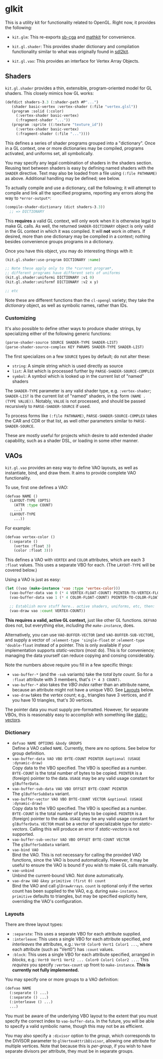 # glkit

This is a utility kit for functionality related to OpenGL.  Right now,
it provides the following:

* `kit.glm`: This re-exports [sb-cga](https://github.com/nikodemus/sb-cga)
  and [mathkit](https://github.com/lispgames/mathkit) for convenience.

* `kit.gl.shader`: This provides shader dictionary and compilation
  functionality similar to what was originally found in
  [sdl2kit](https://github.com/lispgames/sdl2kit).

* `kit.gl.vao`: This provides an interface for Vertex Array Objects.

## Shaders

`kit.gl.shader` provides a thin, extensible, program-oriented model
for GL shaders.  This closely mimics how GL works:

```lisp
(defdict shaders-3.3 (:shader-path #P"...")
   (shader basic-vertex :vertex-shader (:file "vertex.glsl"))
   (program :solid (:color)
     (:vertex-shader basic-vertex)
     (:fragment-shader "..."))
   (program :sprite ((:texture "texture_id"))
     (:vertex-shader basic-vertex)
     (:fragment-shader (:file "..."))))
```

This defines a series of shader programs grouped into a "dictionary".
Once in a GL context, one or more dictionaries may be compiled,
programs activated, and uniforms set, all symbolically.

You may specify any legal combination of shaders in the shaders
section.  Reusing text between shaders is easy by defining named
shaders with the `SHADER` directive.  Text may also be loaded from a
file using `(:file PATHNAME)` as above.  Additional handling may be
defined; see below.

To actually compile and use a dictionary, call the following; it will
attempt to compile and link all the specified programs, reporting any
errors along the way to `*error-output*`:

```lisp
(compile-shader-dictionary (dict shaders-3.3))
  ;; => DICTIONARY
```

This **requires** a valid GL context, will only work when it is
otherwise legal to make GL calls.  As well, the returned
`SHADER-DICTIONARY` object is only valid in the GL context in which it
was compiled.  It will **not** work in others.  If desired, more than
one dictionary may be compiled in a context; nothing besides
convenience groups programs in a dictionary.

Once you have this object, you may do interesting things with it:

```lisp
(kit.gl.shader:use-program DICTIONARY :name)

;; Note these apply only to the *current program*,
;; different programs have different sets of uniforms
(kit.gl.shader:uniformi DICTIONARY :v1 0)
(kit.gl.shader:uniformf DICTIONARY :v2 x y)

;; etc
```

Note these are different functions than the `cl-opengl` variety; they
take the *dictionary* object, as well as symbolic names, rather than
IDs.

### Customizing

It's also possible to define other ways to produce shader strings, by
specializing either of the following generic functions:

```lisp
(parse-shader-source SOURCE SHADER-TYPE SHADER-LIST)
(parse-shader-source-complex KEY PARAMS SHADER-TYPE SHADER-LIST)
```

The first specializes on a few `SOURCE` types by default; do not alter
these:

* `string`: A simple string which is used directly as source
* `list`: A list which is processed further by
  `PARSE-SHADER-SOURCE-COMPLEX`
* `symbol`: A symbol which is looked up in the current list of "named"
  shaders

The `SHADER-TYPE` parameter is any valid shader type,
e.g. `:vertex-shader`; `SHADER-LIST` is the current list of "named"
shaders, in the form `(NAME . (TYPE VALUE))`.  Notably, `VALUE` is not
processed, and should be passed recursively to `PARSE-SHADER-SOURCE`
if used.

To process forms like `(:file PATHNAME)`,
`PARSE-SHADER-SOURCE-COMPLEX` takes the CAR and CDR or that list, as
well other parameters similar to `PARSE-SHADER-SOURCE`.

These are mostly useful for projects which desire to add extended
shader capability, such as a shader DSL, or loading in some other
manner.

## VAOs

`kit.gl.vao` provides an easy way to define VAO layouts, as well as
instantiate, bind, and draw them.  It aims to provide complete VAO
functionality.

To use, first one defines a VAO:

```lisp
(defvao NAME ()
  (LAYOUT-TYPE (OPTS)
    (ATTR :type COUNT)
    ...)
  (LAYOUT-TYPE
    ...))
```

For example:

```lisp
(defvao vertex-color ()
  (:separate ()
    (vertex :float 3)
    (color :float 3)))
```

This defines a VAO with `VERTEX` and `COLOR` attributes, which are
each 3 `:float` values.  This uses a separate VBO for each.  (The
`LAYOUT-TYPE` will be covered below.)

Using a VAO is just as easy:

```lisp
(let ((vao (make-instance 'vao :type 'vertex-color)))
  (vao-buffer-data vao 0 (* 4 VERTEX-FLOAT-COUNT) POINTER-TO-VERTEX-FLOATS)
  (vao-buffer-data vao 1 (* 4 COLOR-FLOAT-COUNT) POINTER-TO-COLOR-FLOATS)

  ;; Establish more stuff here.. active shaders, uniforms, etc, then:
  (vao-draw vao :count VERTEX-COUNT))
```

**This requires a valid, active GL context,** just like other GL
functions.  `DEFVAO` does not, but everything else, *including the
`make-instance`*, does.

Alternatively, you can use `VAO-BUFFER-VECTOR` (and `VAO-BUFFER-SUB-VECTOR`), and supply a vector of `:element-type 'single-float` or `:element-type 'double-float` instead of a pointer.  This is only available if your implementation supports *static-vectors* (most do).  This is for convenience; managing the data yourself can reduce copying and consing considerably.

Note the numbers above require you fill in a few specific things:

* `vao-buffer-*` (and the `-sub` variants) take the *total byte count*.  So for a `:float` attribute with 3 members, that's `(* 4 3 COUNT)`.
* `vao-buffer-*` also takes the *VBO index* rather than an attribute name, because an attribute might not have a unique VBO.  See [Layouts](#Layouts) below.
* `vao-draw` takes the *vertex* count; e.g., triangles have 3 vertices, and if you have 10 triangles, that's 30 vertices.

The pointer data you must supply pre-formatted.  However, for separate
VBOs, this is reasonably easy to accomplish with something like
[static-vectors](https://github.com/sionescu/static-vectors).

### Dictionary

* `defvao NAME OPTIONS &body GROUPS`<br> Define a VAO called `NAME`. Currently, there are no options.  See below for group definition.
* `vao-buffer-data VAO VBO BYTE-COUNT POINTER &optional (USAGE :dynamic-draw)`<br> Copy data to the VBO specified.  The VBO is specified as a number.  `BYTE-COUNT` is the total number of bytes to be copied.  `POINTER` is a (foreign) pointer to the data.  `USAGE` may be any valid usage constant for `glBufferData`.
* `vao-buffer-sub-data VAO VBO OFFSET BYTE-COUNT POINTER`<br> The `glBufferSubData` variant.
* `vao-buffer-vector VAO VBO BYTE-COUNT VECTOR &optional (USAGE :dynamic-draw)`<br> Copy data to the VBO specified.  The VBO is specified as a number.  `BYTE-COUNT` is the total number of bytes to be copied.  `POINTER` is a (foreign) pointer to the data.  `USAGE` may be any valid usage constant for `glBufferData`.  `VECTOR` must be a vector of specializable type for *static-vectors*.  Calling this will produce an error if *static-vectors* is not supported.
* `vao-buffer-sub-vector VAO VBO OFFSET BYTE-COUNT VECTOR`<br> The `glBufferSubData` variant.
* `vao-bind VAO`<br> Bind the VAO.  This is not necessary for calling the provided VAO functions, since the VAO is bound automatically.  However, it may be useful to ensure the VAO is bound if you wish to make GL calls manually.
* `vao-unbind`<br> Unbind the current-bound VAO.  Not done automatically.
* `vao-draw VAO &key primitive (first 0) count`<br> Bind the VAO and call `glDrawArrays`.  `count` is optional only if the vertex count has been supplied to the VAO, e.g. during `make-instance`.  `primitive` defaults to triangles, but may be specified explicitly here, overriding the VAO's configuration.

### Layouts

There are three layout types:

* `:separate`: This uses a separate VBO for each attribute supplied.
* `:interleave`:  This uses a single VBO for each attribute specified, and *interleaves* the attributes, e.g.: `Vert0 Color0 Vert1 Color1 ...`, where each attribute (such as "Vert0") has `:count` values.
* `:block`: This uses a single VBO for each attribute specified, arranged in *blocks*, e.g.: `Vert0 Vert1 Vert2 ... Color0 Color1 Color2 ...`.  This *requires* you specify `:vertex-count` up front to `make-instance`.  **This is currently not fully implemented.**

You may specify one or more groups to a VAO definition:

```lisp
(defvao NAME
  (:separate () ...)
  (:separate () ...)
  (:interleave () ...)
  ...)
```

You must be aware of the underlying VBO layout to the extent that you
must specify the correct index to `vao-buffer-data`.  In the future,
you will be able to specify a valid symbolic name, though this may not
be as efficient.

You may also specify a `:divisor` option to the *group*, which
corresponds to the DIVISOR parameter to `glVertexAttribDivisor`,
allowing one attribute for multiple vertices.  Note that because this
is *per-group*, if you wish to have separate divisors per attribute,
they must be in separate groups.
